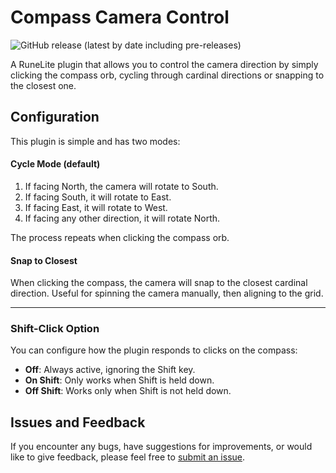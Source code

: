 # Compass Camera Control
![GitHub release (latest by date including pre-releases)](https://img.shields.io/github/v/release/RaazKH/CompassCameraControl?include_prereleases&logo=github)

A RuneLite plugin that allows you to control the camera direction by simply clicking the compass orb, cycling through cardinal directions or snapping to the closest one.

## Configuration

This plugin is simple and has two modes:

#### Cycle Mode (default)

1. If facing North, the camera will rotate to South.
2. If facing South, it will rotate to East.
3. If facing East, it will rotate to West.
4. If facing any other direction, it will rotate North.

The process repeats when clicking the compass orb.

#### Snap to Closest

When clicking the compass, the camera will snap to the closest cardinal direction.
Useful for spinning the camera manually, then aligning to the grid.

---

### Shift-Click Option

You can configure how the plugin responds to clicks on the compass:

- **Off**: Always active, ignoring the Shift key.
- **On Shift**: Only works when Shift is held down.
- **Off Shift**: Works only when Shift is not held down.

## Issues and Feedback

If you encounter any bugs, have suggestions for improvements, or would like to give feedback, please feel free to <a href="https://github.com/RaazKH/CompassCameraControl/issues">submit an issue</a>.